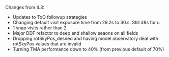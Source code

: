 

Changes from 4.3:

* Updates to ToO followup strategies
* Changing default visit exposure time from 29.2s to 30.s. Still 38s for u
* 1 snap visits rather than 2
* Major DDF refactor to deep and shallow seaons on all fields
* Dropping rotSkyPos_desired and having model observatory deal with rotSkyPos values that are invalid
* Turning TMA performance down to 40% (from previous default of 70%)

